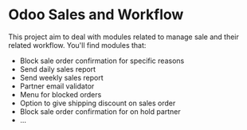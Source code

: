 Odoo Sales and Workflow
=======================

This project aim to deal with modules related to manage sale and their related workflow. You'll find modules that:

 - Block sale order confirmation for specific reasons
 - Send daily sales report
 - Send weekly sales report
 - Partner email validator
 - Menu for blocked orders
 - Option to give shipping discount on sales order
 - Block sale order confirmation for on hold partner
 - ...
